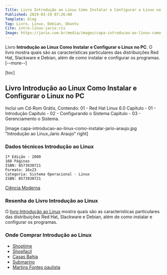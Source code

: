 ```yaml
---
Title: Livro Introdução ao Linux Como Instalar e Configurar o Linux no PC
Published: 2019-03-29 07:26:00
Template: blog 
Tag: Livro, Linux, Debian, Ubuntu
Cite: intro-linux-jario.ris
Image: https://jario.com.br/media/images/capa-introducao-ao-linux-como-instalar-jario-araujo.jpg
---
```

Livro **Introdução ao Linux Como Instalar e Configurar o Linux no PC**. O livro mostra quais são as características particulares das distribuições Red Hat, Slackware e Debian, além de como instalar e configurar os programas. [--more--]

[toc]

## Livro Introdução ao Linux Como Instalar e Configurar o Linux no PC

Inclui um Cd-Rom Grátis, Contendo: 01 - Red Hat Linux 6.0 Capítulo - 01 - Introdução Capítulo - 02 - Configurando o Sistema Capítulo - 03 - Gerenciamento o Sistema. 

[image capa-introducao-ao-linux-como-instalar-jario-araujo.jpg "Introdução ao Linux,Jario Araujo" right]


### Dados técnicos Introdução ao Linux

    1ª Edição - 2000
    160 Páginas
    ISBN: 8573930721
    Formato: 16x23
	Categoria: Sistema Operacional - Linux
	ISBN: 8573930721

[Ciência Moderna](https://www.lcm.com.br/site/#livros/busca?term=jario)


### Resenha do Livro Introdução ao Linux

O [livro Introdução ao Linux](http://augustocampos.net/revista-do-linux/016/leitura.html) mostra quais são as características particulares das distribuições Red Hat, Slackware e Debian, além de como instalar e configurar os programas. 

### Onde Comprar Introdução ao Linux

* [Shoptime](https://www.shoptime.com.br/produto/5350267/livro-introducao-ao-linux-como-instalar-e-configurar-o-linux-no-pc)  
* [Shopfacil](https://www.shopfacil.com.br/livro---introducao-ao-linux--como-instalar-e-configurar-o-linux-no-pc---jario-araujo-2111003/p)  
* [Casas Bahia](https://www.casasbahia.com.br/livros/informaticacertificacao/sistemasoperacionais/livro-introducao-ao-linux-como-instalar-e-configurar-o-linux-no-pc-jario-araujo-143349.html)  
* [Submarino](https://www.submarino.com.br/produto/5350267/livro-introducao-ao-linux-como-instalar-e-configurar-o-linux-no-pc)   
* [Martins Fontes paulista](https://www.martinsfontespaulista.com.br/introducao-ao-linux-como-instalar-e-configurar-o-linux-no-pc-416284.aspx/p)
